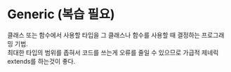 # Generic (복습 필요)
클래스 또는 함수에서 사용할 타입을 그 클래스나 함수를 사용할 때 결정하는 프로그래밍 기법.  
최대한 타입의 범위를 좁혀서 코드를 쓰는게 오류를 줄일 수 있으므로 가급적 제네릭 extends를 하는것이 좋다.